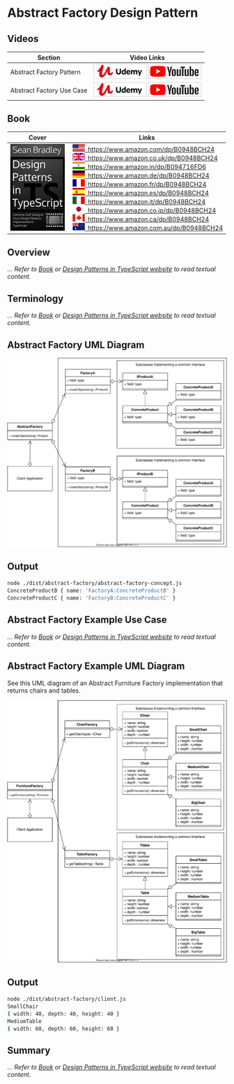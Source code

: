 # Abstract Factory Design Pattern

## Videos

| Section                   | Video Links                                                                                                                                                                                                                          |
| ------------------------- | ------------------------------------------------------------------------------------------------------------------------------------------------------------------------------------------------------------------------------------ |
| Abstract Factory Pattern  | <a class="udemyVideoLink" href="https://www.udemy.com/course/design-patterns-typescript/learn/lecture/26664356/?referralCode=6384C079FB0A503DB9D9" target="_blank" title="Abstract Factory"><img src="../img/udemy_btn_sm.gif" alt="Abstract Factory"/></a>&nbsp;<a id="ytVideoLink" href="https://www.youtube.com/watch?v=fKDZ5QeFVEE&list=PLKWUX7aMnlELvv8bXquIgxXYyHH5SFlaP" target="_blank" title="Abstract Factory Pattern"><img src="../img/yt_btn_sm.gif" alt="Abstract Factory Pattern"/></a>   |
| Abstract Factory Use Case | <a class="udemyVideoLink" href="https://www.udemy.com/course/design-patterns-typescript/learn/lecture/26664364/?referralCode=6384C079FB0A503DB9D9" target="_blank" title="Abstract Factory Use Case"><img src="../img/udemy_btn_sm.gif" alt="Abstract Factory Use Case"/></a>&nbsp;<a id="ytVideoLink" href="https://www.youtube.com/watch?v=KzDVODMnsh0&list=PLKWUX7aMnlELvv8bXquIgxXYyHH5SFlaP" target="_blank" title="Abstract Factory Use Case"><img src="../img/yt_btn_sm.gif" alt="Abstract Factory Use Case"/></a> |

## Book 

Cover | Links
-|-
![Design Patterns In TypeScript (ASIN : B0948BCH24)](../img/dp_typescript_125.jpg) | &nbsp;<a href="https://www.amazon.com/dp/B0948BCH24"><img src="../img/flag_us.gif">&nbsp; https://www.amazon.com/dp/B0948BCH24</a><br/>&nbsp;<a href="https://www.amazon.co.uk/dp/B0948BCH24"><img src="../img/flag_uk.gif">&nbsp; https://www.amazon.co.uk/dp/B0948BCH24</a><br/>&nbsp;<a href="https://www.amazon.in/dp/B094716FD6"><img src="../img/flag_in.gif">&nbsp; https://www.amazon.in/dp/B094716FD6</a><br/>&nbsp;<a href="https://www.amazon.de/dp/B0948BCH24"><img src="../img/flag_de.gif">&nbsp; https://www.amazon.de/dp/B0948BCH24</a><br/>&nbsp;<a href="https://www.amazon.fr/dp/B0948BCH24"><img src="../img/flag_fr.gif">&nbsp; https://www.amazon.fr/dp/B0948BCH24</a><br/>&nbsp;<a href="https://www.amazon.es/dp/B0948BCH24"><img src="../img/flag_es.gif">&nbsp; https://www.amazon.es/dp/B0948BCH24</a><br/>&nbsp;<a href="https://www.amazon.it/dp/B0948BCH24"><img src="../img/flag_it.gif">&nbsp; https://www.amazon.it/dp/B0948BCH24</a><br/>&nbsp;<a href="https://www.amazon.co.jp/dp/B0948BCH24"><img src="../img/flag_jp.gif">&nbsp; https://www.amazon.co.jp/dp/B0948BCH24</a><br/>&nbsp;<a href="https://www.amazon.ca/dp/B0948BCH24"><img src="../img/flag_ca.gif">&nbsp; https://www.amazon.ca/dp/B0948BCH24</a><br/>&nbsp;<a href="https://www.amazon.com.au/dp/B0948BCH24"><img src="../img/flag_au.gif">&nbsp; https://www.amazon.com.au/dp/B0948BCH24</a>

## Overview

_... Refer to [Book](https://www.amazon.com/dp/B0948BCH24) or [Design Patterns in TypeScript website](https://sbcode.net/typescript/) to read textual content._

## Terminology

_... Refer to [Book](https://www.amazon.com/dp/B0948BCH24) or [Design Patterns in TypeScript website](https://sbcode.net/typescript/) to read textual content._

## Abstract Factory UML Diagram

![Abstract Factory Overview](../img/abstract_factory_concept.svg)

## Output

```bash
node ./dist/abstract-factory/abstract-factory-concept.js
ConcreteProductB { name: 'FactoryA:ConcreteProductB' }
ConcreteProductC { name: 'FactoryB:ConcreteProductC' }
```

## Abstract Factory Example Use Case

_... Refer to [Book](https://www.amazon.com/dp/B0948BCH24) or [Design Patterns in TypeScript website](https://sbcode.net/typescript/) to read textual content._

## Abstract Factory Example UML Diagram

See this UML diagram of an Abstract Furniture Factory implementation that returns chairs
and tables.

![Abstract Furniture Factory](../img/abstract_furniture_factory.svg)

## Output

```bash
node ./dist/abstract-factory/client.js
SmallChair
{ width: 40, depth: 40, height: 40 }
MediumTable
{ width: 60, depth: 60, height: 60 }
```

<!-- ## New Coding Concepts

### Arrays

Arrays

Error Handling -->

## Summary

_... Refer to [Book](https://www.amazon.com/dp/B0948BCH24) or [Design Patterns in TypeScript website](https://sbcode.net/typescript/) to read textual content._

